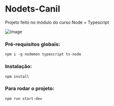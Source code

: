 # Nodets-Canil
Projeto feito no módulo do curso Node + Typescript

![image](https://user-images.githubusercontent.com/104745187/193329688-56b620b6-b31a-448e-8de9-607d48bcb383.png)

### Pré-requisitos globais:
`npm i -g nodemon typescript ts-node`

### Instalação:
`npm install`

### Para rodar o projeto:
`npm run start-dev`
